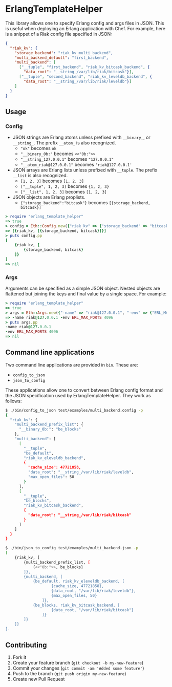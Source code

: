 # ErlangTemplateHelper

This library allows one to specify Erlang config and args files in JSON. This is
useful when deploying an Erlang application with Chef. For example, here is a
snippet of a Riak config file specified in JSON:

```json
{
  "riak_kv": {
    "storage_backend": "riak_kv_multi_backend",
    "multi_backend_default": "first_backend",
    "multi_backend": [
      ["__tuple", "first_backend", "riak_kv_bitcask_backend", {
        "data_root": "__string_/var/lib/riak/bitcask"}],
      ["__tuple", "second_backend", "riak_kv_leveldb_backend", {
        "data_root": "__string_/var/lib/riak/leveldb"}]
    ]
  }
}
```

## Usage

### Config

* JSON strings are Erlang atoms unless prefixed with `__binary_`, or 
  `__string_`. The prefix `__atom_` is also recognized.
  * `"ok"` becomes `ok`
  * `"__binary_0b:"` becomes `<<"0b:">>`
  * `"__string_127.0.0.1"` becomes `"127.0.0.1"`
  * `"__atom_riak@127.0.0.1"` becomes `'riak@127.0.0.1'`
* JSON arrays are Erlang lists unless prefixed with `__tuple`. The prefix 
  `__list` is also recognized.
  * `[1, 2, 3]` becomes `[1, 2, 3]`
  * `["__tuple", 1, 2, 3]` becomes `{1, 2, 3}`
  * `["__list", 1, 2, 3]` becomes `[1, 2, 3]`
* JSON objects are Erlang proplists.
  * `{"storage_backend":"bitcask"}` becomes `[{storage_backend, bitcask}]`

```ruby
> require "erlang_template_helper"
=> true
> config = Eth::Config.new({"riak_kv" => {"storage_backend" => "bitcask"}})
=> [{riak_kv, [{storage_backend, bitcask}]}]
> puts config.pp
[
	{riak_kv, [
		{storage_backend, bitcask}
	]}
]
=> nil
```

### Args

Arguments can be specified as a simple JSON object. Nested objects are flattened
but joining the keys and final value by a single space. For example:

```ruby
> require "erlang_template_helper"
=> true
> args = Eth::Args.new({"-name" => "riak@127.0.0.1", "-env" => {"ERL_MAX_PORTS" => 4096}})
=> -name riak@127.0.0.1 -env ERL_MAX_PORTS 4096
> puts args.pp
-name riak@127.0.0.1
-env ERL_MAX_PORTS 4096
=> nil
```

## Command line applications

Two command line applications are provided in `bin`. These are:

* `config_to_json`
* `json_to_config`

These applications allow one to convert between Erlang config format and the 
JSON specification used by ErlangTemplateHelper. They work as follows:

```bash
$ ./bin/config_to_json test/examples/multi_backend.config -p
{
  "riak_kv": {
    "multi_backend_prefix_list": {
      "__binary_0b:": "be_blocks"
    },
    "multi_backend": [
      [
        "__tuple",
        "be_default",
        "riak_kv_eleveldb_backend",
        {
          "cache_size": 47721858,
          "data_root": "__string_/var/lib/riak/leveldb",
          "max_open_files": 50
        }
      ],
      [
        "__tuple",
        "be_blocks",
        "riak_kv_bitcask_backend",
        {
          "data_root": "__string_/var/lib/riak/bitcask"
        }
      ]
    ]
  }
}
```

```bash
$ ./bin/json_to_config test/examples/multi_backend.json -p  
[
	{riak_kv, [
		{multi_backend_prefix_list, [
			{<<"0b:">>, be_blocks}
		]}, 
		{multi_backend, [
			{be_default, riak_kv_eleveldb_backend, [
					{cache_size, 47721858}, 
					{data_root, "/var/lib/riak/leveldb"}, 
					{max_open_files, 50}
				]}, 
			{be_blocks, riak_kv_bitcask_backend, [
					{data_root, "/var/lib/riak/bitcask"}
				]}
		]}
	]}
].
```

## Contributing

1. Fork it
2. Create your feature branch (`git checkout -b my-new-feature`)
3. Commit your changes (`git commit -am 'Added some feature'`)
4. Push to the branch (`git push origin my-new-feature`)
5. Create new Pull Request
